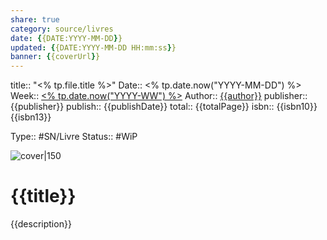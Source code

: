 ```yaml
---
share: true 
category: source/livres
date: {{DATE:YYYY-MM-DD}}
updated: {{DATE:YYYY-MM-DD HH:mm:ss}}
banner: {{coverUrl}}
---
```

title:: "<% tp.file.title %>"
Date:: <% tp.date.now("YYYY-MM-DD") %>
Week:: [<% tp.date.now("YYYY-WW") %>](%3C%25%20tp.date.now(%22YYYY-WW%22)%20%25%3E.md)
Author:: [{{author}}](%7B%7Bauthor%7D%7D.md)
publisher:: {{publisher}}
publish:: {{publishDate}}
total:: {{totalPage}}
isbn:: {{isbn10}} {{isbn13}}


Type:: #SN/Livre 
Status:: #WiP 

![cover|150]({{coverUrl}})

# {{title}}

{{description}}